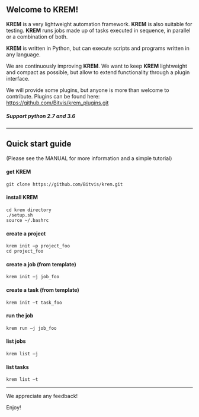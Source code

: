 ## Welcome to KREM!

**KREM** is a very lightweight automation framework. **KREM** is also suitable for testing.
**KREM** runs jobs made up of tasks executed in sequence, in parallel or a combination of both.

**KREM** is written in Python, but can execute scripts and programs written in any language.

We are continuously improving **KREM**. We want to keep **KREM** lightweight and compact as possible, but allow to extend functionality through a plugin interface.

We will provide some plugins, but anyone is more than welcome to contribute.
Plugins can be found here: https://github.com/Bitvis/krem_plugins.git


##### Support python 2.7 and 3.6

--------------------------------------------------------


## Quick start guide
(Please see the MANUAL for more information and a simple tutorial)

#### get KREM
```
git clone https://github.com/Bitvis/krem.git
```

#### install KREM
```
cd krem directory
./setup.sh
source ~/.bashrc
```

#### create a project
```
krem init –p project_foo
cd project_foo
```

#### create a job (from template)
```
krem init –j job_foo
```

#### create a task (from template)
```
krem init –t task_foo
```

#### run the job
```
krem run –j job_foo
```

#### list jobs
```
krem list –j
```

#### list tasks
```
krem list –t
```




--------------------------------------------------------


We appreciate any feedback!

Enjoy!



